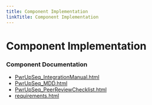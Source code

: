 ```yaml
---
title: Component Implementation
linkTitle: Component Implementation
---
```


# Component Implementation
### Component Documentation

- [PwrUpSeq_IntegrationManual.html](doc/PwrUpSeq_IntegrationManual.html)
- [PwrUpSeq_MDD.html](doc/PwrUpSeq_MDD.html)
- [PwrUpSeq_PeerReviewChecklist.html](doc/PwrUpSeq_PeerReviewChecklist.html)
- [requirements.html](doc/requirements.html)

